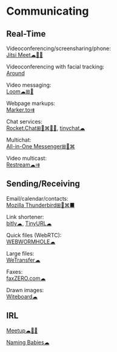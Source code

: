 # Communicating

## Real-Time

Videoconferencing/screensharing/phone:  
[Jitsi Meet☁🍎🤖](https://meet.jit.si/)

Videoconferencing with facial tracking:  
[Around](https://www.around.co/)

Video messaging:  
[Loom☁⊞🍎](https://www.loom.com/)

Webpage markups:  
[Marker.to⇉](http://marker.to/)

Chat services:  
[Rocket.Chat⊞🐧⌘🍎🤖](https://rocket.chat/),
[tinychat☁](https://tinychat.com)

Multichat:  
[All-in-One Messenger⊞🐧⌘](https://allinone.im/)

Video multicast:  
[Restream☁⇉](https://restream.io/)

## Sending/Receiving

Email/calendar/contacts:  
[Mozilla Thunderbird⊞🐧⌘■](https://www.thunderbird.net/)

Link shortener:  
[bitly☁](https://bitly.com/),
[TinyURL☁](https://tinyurl.com)

Quick files (WebRTC):  
[WEBWORMHOLE☁](https://webwormhole.io/)

Large files:  
[WeTransfer☁](https://wetransfer.com/)

Faxes:  
[faxZERO.com☁](https://faxzero.com/)

Drawn images:  
[Witeboard☁](https://witeboard.com)

## IRL

[Meetup☁🍎🤖](https://www.meetup.com/)

[Naming Babies☁](https://deckofnames.com/)

